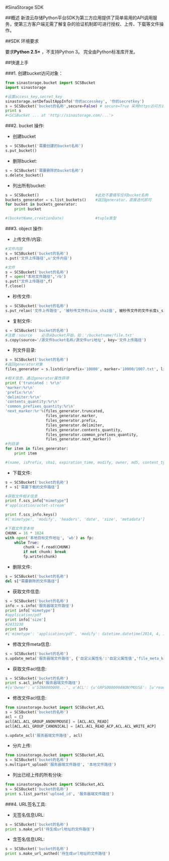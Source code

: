 #SinaStorage SDK

##概述
新浪云存储Python平台SDK为第三方应用提供了简单易用的API调用服务，使第三方客户端无需了解复杂的验证机制即可进行授权、上传、下载等文件操作。

##SDK 环境要求

要求**Python 2.5+** ，不支持Python 3。
完全由Python标准库开发。

##快速上手

###1. 创建bucket访问对象：
```python
from sinastorage.bucket import SCSBucket
import sinastorage

#设置access_key,secret_key
sinastorage.setDefaultAppInfo('你的accesskey', '你的secretkey')
s = SCSBucket('bucket的名称',secure=False)	# secure=True 采用https访问方式
print s  
#<SCSBucket ... at 'http://sinastorage.com/...'>
```

###2. bucket 操作:
* 创建bucket
```python
s = SCSBucket('需要创建的bucket名称')
s.put_bucket()
```
* 删除bucket:
```python
s = SCSBucket('需要删除的bucket名称')
s.delete_bucket()
```
* 列出所有bucket:
```python
s = SCSBucket()							#此处不要填写任何bucket名称
buckets_generator = s.list_buckets()	#返回generator，直接迭代即可
for bucket in buckets_generator:
    print bucket

#(bucketName,creationDate)				#tuple类型
```

###3. object 操作:
* 上传文件/内容:
```python
#文件内容
s = SCSBucket('bucket的名称')
s.put('文件上传路径',u'文件内容')

#文件
s = SCSBucket('bucket的名称')
f = open("本地文件路径",'rb')
s.put("文件上传路径",f)
f.close()
```
* 秒传文件:
```python
s = SCSBucket('bucket的名称')
s.put_relax('文件上传路径', '被秒传文件的sina_sha1值', 被秒传文件的文件长度s_sina_length)
```
* 复制文件:
```python
s = SCSBucket('bucket的名称')
#注意：source    必须从bucket开始，如：'/bucketname/file.txt'
s.copy(source='/源文件bucket名称/源文件uri地址', key='文件上传路径')
```
* 列文件目录:
```python
s = SCSBucket('bucket的名称')
#返回generator对象
files_generator = s.listdir(prefix='10000', marker='10000/1007.txt', limit=10)

#相关信息，通过generator属性获得
print ('truncated : %r\n'
'marker:%r\n'
'prefix:%r\n'
'delimiter:%r\n'
'contents_quantity:%r\n'
'common_prefixes_quantity:%r\n'
'next_marker:%r'%(files_generator.truncated, 
                  files_generator.marker,
                  files_generator.prefix,
                  files_generator.delimiter,
                  files_generator.contents_quantity,
                  files_generator.common_prefixes_quantity,
                  files_generator.next_marker))
#列目录
for item in files_generator:
    print item

#(name, isPrefix, sha1, expiration_time, modify, owner, md5, content_type, size)
```
* 下载文件:
```python
s = SCSBucket('bucket的名称')
f = s['需要下载的文件路径']

#获取文件相关信息
print f.scs_info["mimetype"]
#'application/octet-stream'

print f.scs_info.keys()
#['mimetype', 'modify', 'headers', 'date', 'size', 'metadata']

#下载文件至本地
CHUNK = 16 * 1024
with open('本地目标文件地址', 'wb') as fp:
    while True:
        chunk = f.read(CHUNK)
        if not chunk: break
        fp.write(chunk)
```
* 删除文件:
```python
s = SCSBucket('bucket的名称')
del s["需要删除的文件路径"]
```
* 获取文件信息:
```python
s = SCSBucket('bucket的名称')
info = s.info('服务器端文件路径')
print info['mimetype']
#application/pdf
print info['size']
#2433230
print info
#{'mimetype': 'application/pdf', 'modify': datetime.datetime(2014, 4, 1, 6, 58, 58), 'headers': {'content-length': '2433230', ...}, 'date': datetime.datetime(2014, 4, 1, 9, 14, 57), 'metadata': {'crc32': 'DDEF42FA', ...}, 'size': 2433230}
```
* 修改文件meta信息:
```python
s = SCSBucket('bucket的名称')
s.update_meta('服务器端文件路径', {'自定义属性名':'自定义属性值','file_meta_key':'meta_value'})
```
* 获取文件acl信息:
```python
s = SCSBucket('bucket的名称')
print s.acl_info('服务器端文件路径')
#{u'Owner': u'SINA000000...', u'ACL': {u'GRPS000000ANONYMOUSE': [u'read'], u'GRPS0000000CANONICAL': [u'read_acp', u'write_acp']}}
```
* 修改文件acl信息:
```python
from sinastorage.bucket import SCSBucket,ACL
s = SCSBucket('bucket的名称')
acl = {}
acl[ACL.ACL_GROUP_ANONYMOUSE] = [ACL.ACL_READ]
acl[ACL.ACL_GROUP_CANONICAL] = [ACL.ACL_READ_ACP,ACL.ACL_WRITE_ACP]

s.update_acl('服务器端文件路径', acl)
```

* 分片上传:

```python
from sinastorage.bucket import SCSBucket,ACL
s = SCSBucket('bucket的名称')
s.multipart_upload('服务器端文件路径', '本地文件路径')
```

* 列出已经上传的所有分块:

```python
from sinastorage.bucket import SCSBucket,ACL
s = SCSBucket('bucket的名称')
print s.list_parts('upload_id', '服务器端文件路径')
```


###4. URL签名工具:
* 无签名信息URL:
```python
s = SCSBucket('bucket的名称')
print s.make_url('待生成url地址的文件路径')
```
* 含签名信息URL:
```python
s = SCSBucket('bucket的名称')
print s.make_url_authed('待生成url地址的文件路径')
```

